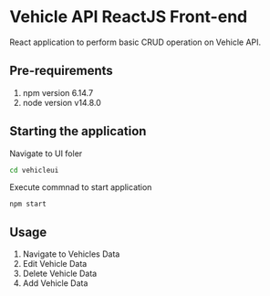 # Vehicle API ReactJS Front-end

React application to perform basic CRUD operation on Vehicle API.

## Pre-requirements
1. npm version 6.14.7
2. node version v14.8.0

## Starting the application

Navigate to UI foler

```bash
cd vehicleui
```

Execute commnad to start application

```
npm start
```

## Usage

1. Navigate to Vehicles Data
2. Edit Vehicle Data
3. Delete Vehicle Data
4. Add Vehicle Data